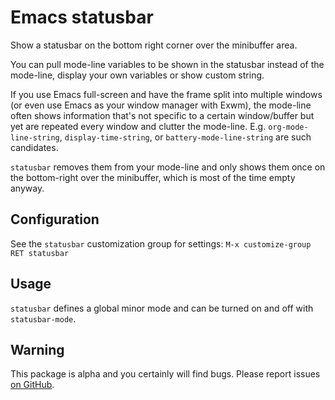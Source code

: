 # Emacs statusbar

Show a statusbar on the bottom right corner over the minibuffer area.

You can pull mode-line variables to be shown in the statusbar
instead of the mode-line, display your own variables or show custom
string.

If you use Emacs full-screen and have the frame split into multiple
windows (or even use Emacs as your window manager with Exwm),
the mode-line often shows information that's not specific to a
certain window/buffer but yet are repeated every window and clutter
the mode-line. E.g. `org-mode-line-string`, `display-time-string`,
or `battery-mode-line-string` are such candidates.

`statusbar` removes them from your mode-line and only shows
them once on the bottom-right over the minibuffer, which
is most of the time empty anyway.


## Configuration

See the `statusbar` customization group for settings:
`M-x customize-group RET statusbar`


## Usage

`statusbar` defines a global minor mode and can be turned on and off
with `statusbar-mode`.


## Warning

This package is alpha and you certainly will find bugs.
Please report issues [on GitHub](https://github.com/dakra/statusbar.el/issues).
